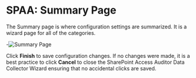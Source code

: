 # SPAA: Summary Page

The Summary page is where configuration settings are summarized. It is a wizard page for all of the
categories.

-![Summary Page](/img/product_docs/accessanalyzer/admin/datacollector/spaa/summarypage.webp)

Click **Finish** to save configuration changes. If no changes were made, it is a best practice to
click **Cancel** to close the SharePoint Access Auditor Data Collector Wizard ensuring that no
accidental clicks are saved.

